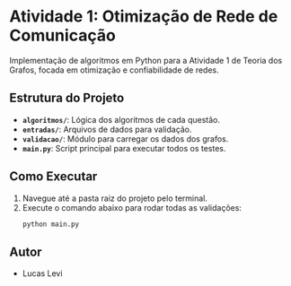 # Atividade 1: Otimização de Rede de Comunicação

Implementação de algoritmos em Python para a Atividade 1 de Teoria dos Grafos, focada em otimização e confiabilidade de redes.

## Estrutura do Projeto

* **`algoritmos/`**: Lógica dos algoritmos de cada questão.
* **`entradas/`**: Arquivos de dados para validação.
* **`validacao/`**: Módulo para carregar os dados dos grafos.
* **`main.py`**: Script principal para executar todos os testes.

## Como Executar

1.  Navegue até a pasta raiz do projeto pelo terminal.
2.  Execute o comando abaixo para rodar todas as validações:
    ```sh
    python main.py
    ```

## Autor

* Lucas Levi